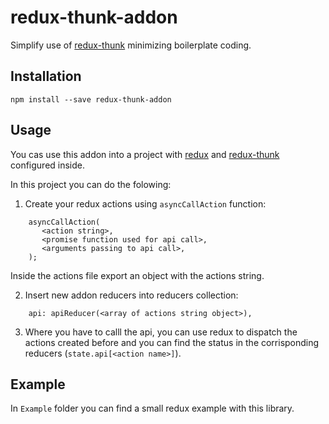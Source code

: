 # redux-thunk-addon

Simplify use of [redux-thunk](https://github.com/reduxjs/redux-thunk) minimizing boilerplate coding.

## Installation

`npm install --save redux-thunk-addon`

## Usage

You cas use this addon into a project with [redux](https://github.com/reduxjs/redux) and [redux-thunk](https://github.com/reduxjs/redux-thunk) configured inside.

In this project you can do the folowing:

1. Create your redux actions using `asyncCallAction` function:

```
    asyncCallAction(
       <action string>,
       <promise function used for api call>,
       <arguments passing to api call>,
    );

```
Inside the actions file export an object with the actions string.

2. Insert new addon reducers into reducers collection:

```
    api: apiReducer(<array of actions string object>),
```

3. Where you have to calll the api, you can use redux to dispatch the actions created before and you can find the status in the corrisponding reducers (`state.api[<action name>]`). 

## Example

In `Example` folder you can find a small redux example with this library.